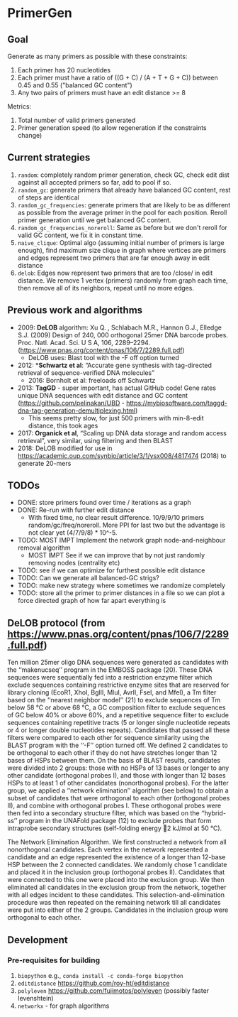 # PrimerGen

## Goal
Generate as many primers as possible with these constraints:

1. Each primer has 20 nucleotides
1. Each primer must have a ratio of ((G + C) / (A + T + G + C)) between 0.45 and 0.55 ("balanced GC content")
1. Any two pairs of primers must have an edit distance >= 8

Metrics:

1. Total number of valid primers generated 
2. Primer generation speed (to allow regeneration if the constraints change)

## Current strategies
1. `random`: completely random primer generation, check GC, check edit dist against all accepted primers so far, add to pool if so.
1. `random_gc`: generate primers that already have balanced GC content, rest of steps are identical
1. `random_gc_frequencies`: generate primers that are likely to be as different as possible from the average primer in the pool for each position. Reroll primer generation until we get balanced GC content.
1. `random_gc_frequencies_noreroll`: Same as before but we don't reroll for valid GC content, we fix it in constant time.
1. `naive_clique`: Optimal algo (assuming initial number of primers is large enough), find maximum size clique in graph where vertices are primers and edges represent two primers that are far enough away in edit distance
1. `delob`: Edges now represent two primers that are too /close/ in edit distance. We remove 1 vertex (primers) randomly from graph each time, then remove all of its neighbors, repeat until no more edges.

## Previous work and algorithms
- 2009: **DeLOB** algorithm: Xu Q. , Schlabach M.R., Hannon G.J., Elledge S.J. (2009) Design of 240, 000 orthogonal 25mer DNA barcode probes. Proc. Natl. Acad. Sci. U S A, 106, 2289–2294. (https://www.pnas.org/content/pnas/106/7/2289.full.pdf)
  - DeLOB uses: Blast tool with the -F off option turned
- 2012: ***Schwartz et al**: “Accurate gene synthesis with tag-directed retrieval of sequence-verified DNA molecules” 
  - 2016: Bornholt et al: freeloads off Schwartz
- 2013: **TagGD** - super important, has actual GitHub code! Gene rates unique DNA sequences with edit distance and GC content (https://github.com/pelinakan/UBD - https://mybiosoftware.com/taggd-dna-tag-generation-demultiplexing.html) 
  - This seems pretty slow, for just 500 primers with min-8-edit distance, this took ages
- 2017: **Organick et al**, “Scaling up DNA data storage and random access retrieval”, very similar, using filtering and then BLAST 
- 2018: DeLOB modified for use in https://academic.oup.com/synbio/article/3/1/ysx008/4817474 (2018) to generate 20-mers 


## TODOs
- DONE: store primers found over time / iterations as a graph
- DONE: Re-run with further edit distance
  - With fixed time, no clear result difference. 10/9/9/10 primers random/gc/freq/noreroll. More PPI for last two but the advantage is not clear yet (4/7/9/8) * 10^-5.
- TODO: MOST IMPT Implement the network graph node-and-neighbour removal algorithm
  - MOST IMPT See if we can improve that by not just randomly removing nodes  (centrality etc)
- TODO: see if we can optimize for furthest possible edit distance
- TODO: Can we generate all balanced-GC strigs?
- TODO: make new strategy where sometimes we randomize completely
- TODO: store all the primer to primer distances in a file so we can plot a force directed graph of how far apart everything is


## DeLOB protocol (from https://www.pnas.org/content/pnas/106/7/2289.full.pdf)

Ten million 25mer oligo DNA sequences were generated
as candidates with the ‘‘makenucseq’’ program in the EMBOSS package (20).
These DNA sequences were sequentially fed into a restriction enzyme filter
which exclude sequences containing restrictive enzyme sites that are reserved
for library cloning (EcoR1, XhoI, BglII, MluI, AvrII, FseI, and MfeI), a Tm filter
based on the ‘‘nearest neighbor model’’ (21) to exclude sequences of Tm below
58 °C or above 68 °C, a GC composition filter to exclude sequences of GC below
40% or above 60%, and a repetitive sequence filter to exclude sequences
containing repetitive tracts (5 or longer single nucleotide repeats or 4 or
longer double nucleotides repeats). Candidates that passed all these filters
were compared to each other for sequence similarity using the BLAST program
with the ‘‘-F’’ option turned off. We defined 2 candidates to be orthogonal
to each other if they do not have stretches longer than 12 bases of HSPs
between them. On the basis of BLAST results, candidates were divided into 2
groups: those with no HSPs of 13 bases or longer to any other candidate
(orthogonal probes I), and those with longer than 12 bases HSPs to at least 1
of other candidates (nonorthogonal probes). For the latter group, we applied
a ‘‘network elimination’’ algorithm (see below) to obtain a subset of candidates that were orthogonal to each other (orthogonal probes II), and combine
with orthogonal probes I. These orthogonal probes were then fed into a
secondary structure filter, which was based on the ‘‘hybrid-ss’’ program in the
UNAFold package (12) to exclude probes that form intraprobe secondary
structures (self-folding energy  2 kJ/mol at 50 °C).

The Network Elimination Algorithm. We first constructed a network from all
nonorthogonal candidates. Each vertex in the network represented a candidate
and an edge represented the existence of a longer than 12-base HSP between the
2 connected candidates. We randomly chose 1 candidate and placed it in the
inclusion group (orthogonal probes II). Candidates that were connected to this
one were placed into the exclusion group. We then eliminated all candidates in
the exclusion group from the network, together with all edges incident to these
candidates. This selection-and-elimination procedure was then repeated on the
remaining network till all candidates were put into either of the 2 groups.
Candidates in the inclusion group were orthogonal to each other.

## Development
### Pre-requisites for building
1. `biopython` e.g., `conda install -c conda-forge biopython`
2. `editdistance` https://github.com/roy-ht/editdistance
3. `polyleven` https://github.com/fujimotos/polyleven (possibly faster levenshtein)
4. `networkx` - for graph algorithms


